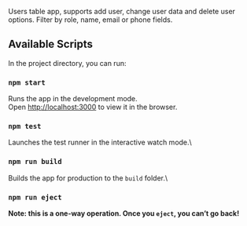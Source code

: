 Users table app, supports add user, change user data  and delete user options.
Filter by role, name, email or phone fields.
## Available Scripts
In the project directory, you can run:
### `npm start`
Runs the app in the development mode.\
Open [http://localhost:3000](http://localhost:3000) to view it in the browser.
### `npm test`
Launches the test runner in the interactive watch mode.\
### `npm run build`
Builds the app for production to the `build` folder.\
### `npm run eject`
**Note: this is a one-way operation. Once you `eject`, you can’t go back!**
